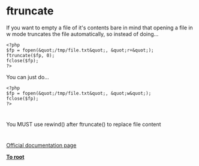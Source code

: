 # ftruncate





If you want to empty a file of it&apos;s contents bare in mind that opening a file in w mode truncates the file automatically, so instead of doing...



```
<?php
$fp = fopen(&quot;/tmp/file.txt&quot;, &quot;r+&quot;);
ftruncate($fp, 0);
fclose($fp);
?>
```


You can just do...



```
<?php
$fp = fopen(&quot;/tmp/file.txt&quot;, &quot;w&quot;);
fclose($fp);
?>
```



  

#



You MUST use rewind() after ftruncate() to replace file content

  

#

[Official documentation page](https://www.php.net/manual/en/function.ftruncate.php)

**[To root](/README.md)**